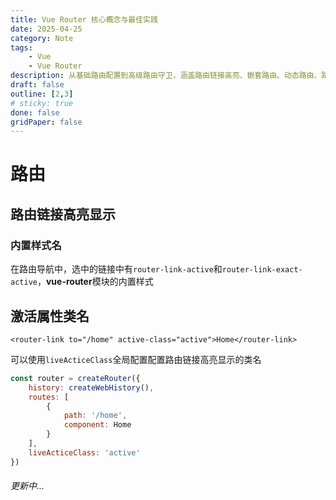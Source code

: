 ```yaml
---
title: Vue Router 核心概念与最佳实践
date: 2025-04-25
category: Note
tags: 
    - Vue
    - Vue Router
description: 从基础路由配置到高级路由守卫，涵盖路由链接高亮、嵌套路由、动态路由、路由元信息、路由守卫等关键知识点。
draft: false
outline: [2,3]
# sticky: true
done: false
gridPaper: false
---
```


# 路由

## 路由链接高亮显示

### 内置样式名

在路由导航中，选中的链接中有`router-link-active`和`router-link-exact-active`，**vue-router**模块的内置样式

## 激活属性类名
```vue
<router-link to="/home" active-class="active">Home</router-link>
```

可以使用`liveActiceClass`全局配置配置路由链接高亮显示的类名

```js {9}
const router = createRouter({
    history: createWebHistory(),
    routes: [
        {
            path: '/home',
            component: Home
        }
    ],
    liveActiceClass: 'active'
})
```

###### 更新中...